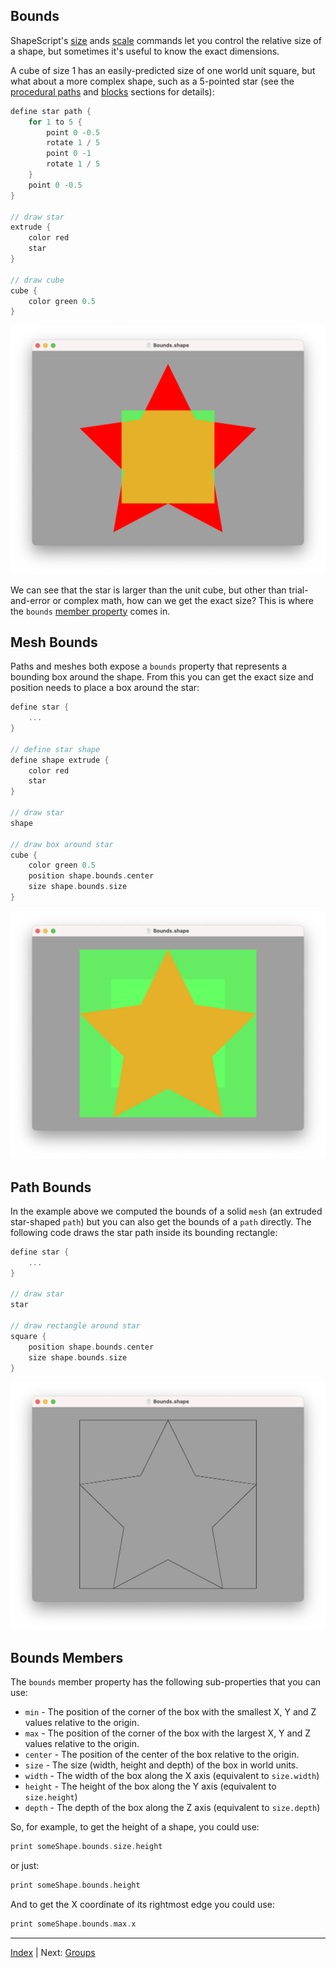 Bounds
---

ShapeScript's [size](transforms.md#size) ands [scale](transforms.md#relative-transforms) commands let you control the relative size of a shape, but sometimes it's useful to know the exact dimensions.

A cube of size 1 has an easily-predicted size of one world unit square, but what about a more complex shape, such as a 5-pointed star (see the [procedural paths](paths.md#procedural-paths) and [blocks](blocks.md) sections for details):

```swift
define star path {
    for 1 to 5 {
        point 0 -0.5
        rotate 1 / 5
        point 0 -1
        rotate 1 / 5
    }
    point 0 -0.5
}

// draw star
extrude {
    color red
    star
}

// draw cube
cube {
    color green 0.5
}
```

![Star with unit cube](images/star-with-unit-cube.png)

We can see that the star is larger than the unit cube, but other than trial-and-error or complex math, how can we get the exact size? This is where the `bounds` [member property](expressions.md#members) comes in.

## Mesh Bounds

Paths and meshes both expose a `bounds` property that represents a bounding box around the shape. From this you can get the exact size and position needs to place a box around the star:

```swift
define star {
    ...
}

// define star shape
define shape extrude {
    color red
    star
}

// draw star
shape

// draw box around star
cube {
    color green 0.5
    position shape.bounds.center
    size shape.bounds.size
}
```

![Star with fitted cube](images/star-with-fitted-cube.png)

## Path Bounds

In the example above we computed the bounds of a solid `mesh` (an extruded star-shaped `path`) but you can also get the bounds of a `path` directly. The following code draws the star path inside its bounding rectangle:

```swift
define star {
    ...
}

// draw star
star

// draw rectangle around star
square {
    position shape.bounds.center
    size shape.bounds.size   
}
```

![Star with fitted rectangle](images/star-with-fitted-rect.png)

## Bounds Members

The `bounds` member property has the following sub-properties that you can use:

* `min` - The position of the corner of the box with the smallest X, Y and Z values relative to the origin. 
* `max` - The position of the corner of the box with the largest X, Y and Z values relative to the origin.
* `center` - The position of the center of the box relative to the origin.
* `size` - The size (width, height and depth) of the box in world units.
* `width` - The width of the box along the X axis (equivalent to `size.width`)
* `height` - The height of the box along the Y axis (equivalent to `size.height`)
* `depth` - The depth of the box along the Z axis (equivalent to `size.depth`)

So, for example, to get the height of a shape, you could use:

```swift
print someShape.bounds.size.height
```

or just:

```swift
print someShape.bounds.height
```

And to get the X coordinate of its rightmost edge you could use:

```swift
print someShape.bounds.max.x
```

---
[Index](index.md) | Next: [Groups](groups.md)
